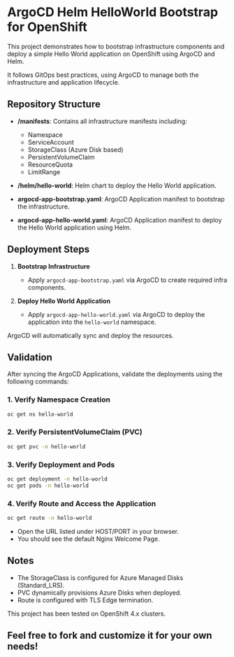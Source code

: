 # ArgoCD Helm HelloWorld Bootstrap for OpenShift

This project demonstrates how to bootstrap infrastructure components and deploy a simple Hello World application on OpenShift using ArgoCD and Helm.

It follows GitOps best practices, using ArgoCD to manage both the infrastructure and application lifecycle.

## Repository Structure

- **/manifests**: Contains all infrastructure manifests including:
  - Namespace
  - ServiceAccount
  - StorageClass (Azure Disk based)
  - PersistentVolumeClaim
  - ResourceQuota
  - LimitRange

- **/helm/hello-world**: Helm chart to deploy the Hello World application.

- **argocd-app-bootstrap.yaml**: ArgoCD Application manifest to bootstrap the infrastructure.

- **argocd-app-hello-world.yaml**: ArgoCD Application manifest to deploy the Hello World application using Helm.

## Deployment Steps

1. **Bootstrap Infrastructure**
   - Apply `argocd-app-bootstrap.yaml` via ArgoCD to create required infra components.

2. **Deploy Hello World Application**
   - Apply `argocd-app-hello-world.yaml` via ArgoCD to deploy the application into the `hello-world` namespace.

ArgoCD will automatically sync and deploy the resources.

## Validation

After syncing the ArgoCD Applications, validate the deployments using the following commands:

### 1. Verify Namespace Creation

```bash
oc get ns hello-world
```

### 2. Verify PersistentVolumeClaim (PVC)

```bash
oc get pvc -n hello-world
```

### 3. Verify Deployment and Pods

```bash
oc get deployment -n hello-world
oc get pods -n hello-world
```

### 4. Verify Route and Access the Application

```bash
oc get route -n hello-world
```
- Open the URL listed under HOST/PORT in your browser.
- You should see the default Nginx Welcome Page.

## Notes
- The StorageClass is configured for Azure Managed Disks (Standard_LRS).
- PVC dynamically provisions Azure Disks when deployed.
- Route is configured with TLS Edge termination.

This project has been tested on OpenShift 4.x clusters.

Feel free to fork and customize it for your own needs!
---
